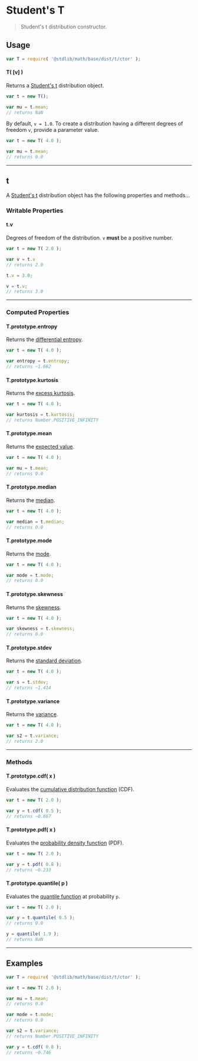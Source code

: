 # Student's T

> Student's t distribution constructor.


<!-- Section to include introductory text. Make sure to keep an empty line after the intro `section` element and another before the `/section` close. -->

<section class="intro">

</section>

<!-- /.intro -->

<!-- Package usage documentation. -->

<section class="usage">

## Usage

``` javascript
var T = require( '@stdlib/math/base/dist/t/ctor' );
```

#### T( \[v\] )

Returns a [Student's t][t] distribution object.

``` javascript
var t = new T();

var mu = t.mean;
// returns NaN
```

By default, `v = 1.0`. To create a distribution having a different degrees of freedom `v`, provide a parameter value.

``` javascript
var t = new T( 4.0 );

var mu = t.mean;
// returns 0.0
```

---

## t

A [Student's t][t] distribution object has the following properties and methods...

### Writable Properties

#### t.v

Degrees of freedom of the distribution. `v` __must__ be a positive number.

``` javascript
var t = new T( 2.0 );

var v = t.v
// returns 2.0

t.v = 3.0;

v = t.v;
// returns 3.0 
```

---

### Computed Properties

#### T.prototype.entropy

Returns the [differential entropy][entropy].

``` javascript
var t = new T( 4.0 );

var entropy = t.entropy;
// returns ~1.682
```

#### T.prototype.kurtosis

Returns the [excess kurtosis][kurtosis].

``` javascript
var t = new T( 4.0 );

var kurtosis = t.kurtosis;
// returns Number.POSITIVE_INFINITY
```

#### T.prototype.mean

Returns the [expected value][expected-value].

``` javascript
var t = new T( 4.0 );

var mu = t.mean;
// returns 0.0
```

#### T.prototype.median

Returns the [median][median].

``` javascript
var t = new T( 4.0 );

var median = t.median;
// returns 0.0
```

#### T.prototype.mode

Returns the [mode][mode].

``` javascript
var t = new T( 4.0 );

var mode = t.mode;
// returns 0.0
```

#### T.prototype.skewness

Returns the [skewness][skewness].

``` javascript
var t = new T( 4.0 );

var skewness = t.skewness;
// returns 0.0
```

#### T.prototype.stdev

Returns the [standard deviation][standard-deviation].

``` javascript
var t = new T( 4.0 );

var s = t.stdev;
// returns ~1.414
```

#### T.prototype.variance

Returns the [variance][variance].

``` javascript
var t = new T( 4.0 );

var s2 = t.variance;
// returns 2.0
```

---

### Methods

#### T.prototype.cdf( x )

Evaluates the [cumulative distribution function][cdf] (CDF).

``` javascript
var t = new T( 2.0 );

var y = t.cdf( 0.5 );
// returns ~0.667
```

#### T.prototype.pdf( x )

Evaluates the [probability density function][pdf] (PDF).

``` javascript
var t = new T( 2.0 );

var y = t.pdf( 0.8 );
// returns ~0.233
```

#### T.prototype.quantile( p )

Evaluates the [quantile function][quantile-function] at probability `p`.

``` javascript
var t = new T( 2.0 );

var y = t.quantile( 0.5 );
// returns 0.0

y = quantile( 1.9 );
// returns NaN
```

</section>

<!-- /.usage -->

<!-- Package usage notes. Make sure to keep an empty line after the `section` element and another before the `/section` close. -->

<section class="notes">

</section>

<!-- /.notes -->

<!-- Package usage examples. -->

---

<section class="examples">

## Examples

``` javascript
var T = require( '@stdlib/math/base/dist/t/ctor' );

var t = new T( 2.0 );

var mu = t.mean;
// returns 0.0

var mode = t.mode;
// returns 0.0

var s2 = t.variance;
// returns Number.POSITIVE_INFINITY

var y = t.cdf( 0.8 );
// returns ~0.746
```

</section>

<!-- /.examples -->

<!-- Section to include cited references. If references are included, add a horizontal rule *before* the section. Make sure to keep an empty line after the `section` element and another before the `/section` close. -->

<section class="references">

</section>

<!-- /.references -->

<!-- Section for all links. Make sure to keep an empty line after the `section` element and another before the `/section` close. -->

<section class="links">

[t]: https://en.wikipedia.org/wiki/Student%27s_t-distribution

[cdf]: https://en.wikipedia.org/wiki/Cumulative_distribution_function
[pdf]: https://en.wikipedia.org/wiki/Probability_density_function
[quantile-function]: https://en.wikipedia.org/wiki/Quantile_function

[entropy]: https://en.wikipedia.org/wiki/Entropy_%28information_theory%29
[expected-value]: https://en.wikipedia.org/wiki/Expected_value
[kurtosis]: https://en.wikipedia.org/wiki/Kurtosis
[median]: https://en.wikipedia.org/wiki/Median
[mode]: https://en.wikipedia.org/wiki/Mode_%28statistics%29
[skewness]: https://en.wikipedia.org/wiki/Skewness
[standard-deviation]: https://en.wikipedia.org/wiki/Standard_deviation
[variance]: https://en.wikipedia.org/wiki/Variance

</section>

<!-- /.links -->
